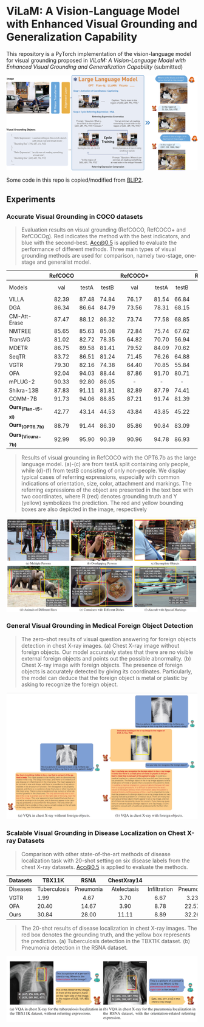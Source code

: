 # ViLaM: A Vision-Language Model with Enhanced Visual Grounding and Generalization Capability

This repository is a PyTorch implementation of the vision-language model for visual grounding proposed in *ViLaM: A Vision-Language Model with Enhanced Visual Grounding and Generalization Capability* (submitted)





![model](images/model.jpg)

Some code in this repo is copied/modified from [BLIP2](https://github.com/salesforce/LAVIS).




## Experiments


### Accurate Visual Grounding in COCO datasets

> Evaluation results on visual grounding (RefCOCO, RefCOCO+ and RefCOCOg). Red indicates the method with the best indicators, and blue with the second-best. Acc@0.5 is applied to evaluate the performance of different methods. Three main types of visual grounding methods are used for comparison, namely two-stage, one-stage and generalist model.
> 
|                                           |  RefCOCO  |         |         |  RefCOCO+  |         |         | RefCOCOg |        |
|-------------------------------------------|:---------:|:-------:|:-------:|:----------:|:-------:|:-------:|:--------:|:------:|
| Models                                    |    val    |  testA  |  testB  |    val     |  testA  |  testB  |  val-u   | test-u |
| VILLA                                     |   82.39   |  87.48  |  74.84  |   76.17    |  81.54  |  66.84  |  76.18   | 76.71  |
| DGA                                       |   86.34   |  86.64  |  84.79  |   73.56    |  78.31  |  68.15  |  80.21   | 80.26  |
| CM-Att-Erase                              |   87.47   |  88.12  |  86.32  |   73.74    |  77.58  |  68.85  |  80.23   | 80.37  |
| NMTREE                                    |   85.65   |  85.63  |  85.08  |   72.84    |  75.74  |  67.62  |  78.57   | 78.21  |
| TransVG                                   |   81.02   |  82.72  |  78.35  |   64.82    |  70.70  |  56.94  |  68.67   | 67.73  |
| MDETR                                     |   86.75   |  89.58  |  81.41  |   79.52    |  84.09  |  70.62  |  81.64   | 80.89  |
| SeqTR                                     |   83.72   |  86.51  |  81.24  |   71.45    |  76.26  |  64.88  |  74.86   | 74.21  |
| VGTR                                      |   79.30   |  82.16  |  74.38  |   64.40    |  70.85  |  55.84  |  66.83   | 67.28  |
| OFA                                       |   92.04   |  94.03  |  88.44  |   87.86    |  91.70  |  80.71  |  88.07   | 88.78  |
| mPLUG-2                                   |   90.33   |  92.80  |  86.05  |     -      |    -    |    -    |  84.70   | 85.14  |
| Shikra-13B                                |   87.83   |  91.11  |  81.81  |   82.89    |  87.79  |  74.41  |  82.64   | 83.16  |
| COMM-7B                                   |   91.73   |  94.06  |  88.85  |   87.21    |  91.74  |  81.39  |  87.32   | 88.33  |
| $\textbf{Ours}_{\textbf{(Flan-t5-xl)}}$   |   42.77   |  43.14  |  44.53  |   43.84    |  43.85  |  45.22  |  50.55   | 49.71  |
| $\textbf{Ours}_{\textbf{(OPT6.7b)}}$      |   88.79   |  91.44  |  86.30  |   85.86    |  90.84  |  83.09  |  88.62   | 87.22  |
| $\textbf{Ours}_{\textbf{(Vicuna-7b)}}$    |   92.99   |  95.90  |  90.39  |   90.96    |  94.78  |  86.93  |  90.05   | 89.51  |


> Results of visual grounding in RefCOCO with the OPT6.7b as the large language model. (a)-(c) are from testA split containing only people, while (d)-(f) from testB consisting of only non-people. We display typical cases of referring expressions, especially with common indications of orientation, size, color, attachment and markings. The referring expressions of the object are presented in the text box with two coordinates, where R (red) denotes grounding truth and Y (yellow) symbolizes the prediction. The red and yellow bounding boxes are also depicted in the image, respectively

![exp](images/exp.jpg)


### General Visual Grounding in Medical Foreign Object Detection

> The zero-shot results of visual question answering for foreign objects detection in chest X-ray images. (a) Chest X-ray image without foreign objects. Our model accurately states that there are no visible external foreign objects and points out the possible abnormality. (b) Chest X-ray image with foreign objects. The presence of foreign objects is accurately detected by giving its coordinates. Particularly, the model can deduce that the foreign object is metal or plastic by asking to recognize the foreign object.

![exp](images/foreign-objects.jpg)


### Scalable Visual Grounding in Disease Localization on Chest X-ray Datasets

> Comparison with other state-of-the-art methods of disease localization task with 20-shot setting on six disease labels from the chest X-ray datasets. Acc@0.5 is applied to evaluate the methods.

| Datasets | TBX11K       |    RSNA   | ChestXray14 |              |           |              |
|----------|--------------|:---------:|:-----------:|:------------:|:---------:|:------------:|
| Diseases | Tuberculosis | Pneumonia | Atelectasis | Infiltration | Pneumonia | Pneumothorax |
| VGTR     | 1.99         |    4.67   |     3.70    |     6.67     |    3.23   |       0      |
| OFA      | 20.40        |   14.67   |     3.90    |     8.78     |   22.57   |     12.49    |
| Ours     | 30.84        |   28.00   |    11.11    |     8.89     |   32.26   |     20.83    |


> The 20-shot results of disease localization in chest X-ray images. The red box denotes the grounding truth, and the yellow box represents the prediction. (a) Tuberculosis detection in the TBX11K dataset. (b) Pneumonia detection in the RSNA dataset. 

![exp](images/medical-detection.jpg)


